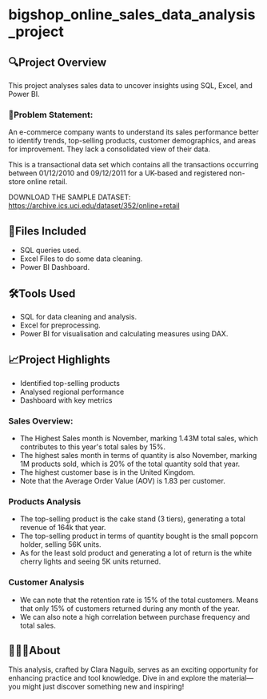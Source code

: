 # bigshop_online_sales_data_analysis_project

## 🔍Project Overview
This project analyses sales data to uncover insights using SQL, Excel, and Power BI.

### 📢Problem Statement: 
An e-commerce company wants to understand its sales performance better to identify trends, top-selling products, customer demographics, and areas for improvement. They lack a consolidated view of their data.

This is a transactional data set which contains all the transactions occurring between 01/12/2010 and 09/12/2011 for a UK-based and registered non-store online retail.

DOWNLOAD THE SAMPLE DATASET: https://archive.ics.uci.edu/dataset/352/online+retail

## 📂Files Included
- SQL queries used.
- Excel Files to do some data cleaning.
- Power BI Dashboard.

## 🛠️Tools Used
- SQL for data cleaning and analysis.
- Excel for preprocessing.
- Power BI for visualisation and calculating measures using DAX.

## 📈Project Highlights
- Identified top-selling products
- Analysed regional performance
- Dashboard with key metrics

### Sales Overview:
- The Highest Sales month is November, marking 1.43M total sales, which contributes to this year's total sales by 15%.
- The highest sales month in terms of quantity is also November, marking 1M products sold, which is 20% of the total quantity sold that year.
- The highest customer base is in the United Kingdom.
- Note that the Average Order Value (AOV) is 1.83 per customer.

### Products Analysis
- The top-selling product is the cake stand (3 tiers), generating a total revenue of 164k that year.
- The top-selling product in terms of quantity bought is the small popcorn holder, selling 56K units.
- As for the least sold product and generating a lot of return is the white cherry lights and seeing 5K units returned.

### Customer Analysis
- We can note that the retention rate is 15% of the total customers. Means that only 15% of customers returned during any month of the year.
- We can also note a high correlation between purchase frequency and total sales.

## 🕵🏻‍♀️About
This analysis, crafted by Clara Naguib, serves as an exciting opportunity for enhancing practice and tool knowledge. Dive in and explore the material—you might just discover something new and inspiring! 
